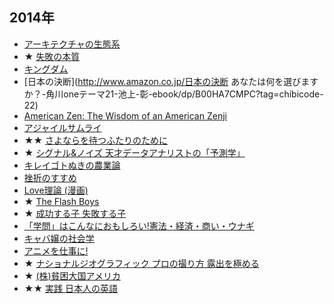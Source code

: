 ## 2014年

* [アーキテクチャの生態系](http://www.amazon.co.jp/アーキテクチャの生態系――情報環境はいかに設計されてきたか-濱野-智史/dp/4757102453?tag=chibicode-22)
* ★ [失敗の本質](http://www.amazon.co.jp/失敗の本質-戸部-良一-ebook/dp/B00BN16XX8?tag=chibicode-22)
* [キングダム](http://www.amazon.co.jp/キングダム-コミック-1-33巻セット-ヤングジャンプコミックス-泰久/dp/B00HHK34QI?tag=chibicode-22)
* [日本の決断](http://www.amazon.co.jp/日本の決断 あなたは何を選びますか？-角川oneテーマ21-池上-彰-ebook/dp/B00HA7CMPC?tag=chibicode-22)
* [American Zen: The Wisdom of an American Zenji](http://www.amazon.com/American-Zen-The-Wisdom-Zenji/dp/1449560792?tag=chibicode-22)
* [アジャイルサムライ](http://www.amazon.co.jp/アジャイルサムライ−達人開発者への道−-Jonathan-Rasmusson/dp/4274068560?tag=chibicode-22)
* ★★ [さよならを待つふたりのために](http://www.amazon.co.jp/さよならを待つふたりのために-STAMP-BOOKS-ジョン・グリーン/dp/4001164051?tag=chibicode-22)
* ★ [シグナル&ノイズ 天才データアナリストの「予測学」](http://www.amazon.co.jp/シグナル-ノイズ-天才データアナリストの「予測学」-ネイト-シルバー-ebook/dp/B00HWP6MXA?tag=chibicode-22)
* [キレイゴトぬきの農業論](http://www.amazon.co.jp/キレイゴトぬきの農業論（新潮新書）-久松-達央-ebook/dp/B00IP4C07E?tag=chibicode-22)
* [挫折のすすめ](http://www.amazon.co.jp/挫折のすすめ-NextPublishing-平石-郁生-ebook/dp/B00JY2KMYO?tag=chibicode-22)
* [Love理論 (漫画)](http://www.amazon.co.jp/LOVE理論-1-アクションコミックス-水野-敬也/dp/4575841900?tag=chibicode-22)
* ★ [The Flash Boys](http://www.amazon.co.jp/Flash-Boys-Wall-Street-Revolt-ebook/dp/B00HVJB4VM?tag=chibicode-22)
* ★ [成功する子 失敗する子](http://www.amazon.co.jp/成功する子-失敗する子――何が「その後の人生」を決めるのか-ポール・タフ/dp/4862761666?tag=chibicode-22)
* [「学問」はこんなにおもしろい!憲法・経済・商い・ウナギ](http://www.amazon.co.jp/「学問」はこんなにおもしろい-憲法・経済・商い・ウナギ-星海社新書-木村-草太/dp/4061385526?tag=chibicode-22)
* [キャバ嬢の社会学](http://www.amazon.co.jp/キャバ嬢の社会学-星海社新書-北条-かや/dp/4061385461?tag=chibicode-22)
* [アニメを仕事に!](http://www.amazon.co.jp/アニメを仕事に-トリガー流アニメ制作進行読本-星海社新書-舛本-和也/dp/4061385496?tag=chibicode-22)
* ★ [ナショナルジオグラフィック プロの撮り方 露出を極める ](http://www.amazon.co.jp/ナショナルジオグラフィック-プロの撮り方-露出を極める-ナショナル・ジオグラフィック-ブライアン・ピーターソン/dp/486313195X?tag=chibicode-22)
* ★ [(株)貧困大国アメリカ](http://www.amazon.co.jp/株-貧困大国アメリカ-岩波新書-堤-未果/dp/4004314305?tag=chibicode-22)
* ★★ [実践 日本人の英語](http://www.amazon.co.jp/実践-日本人の英語-岩波新書-マーク・ピーターセン/dp/4004314208?tag=chibicode-22)
